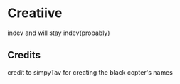 # Creatiive
indev and will stay indev(probably)

## Credits
credit to simpyTav for creating the black copter's names
